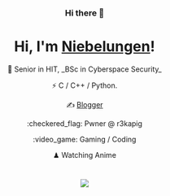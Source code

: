 <h3 align="center">Hi there 👋</h3>

<!--
**Niebelungen-D/Niebelungen-D** is a ✨ _special_ ✨ repository because its `README.md` (this file) appears on your GitHub profile.

Here are some ideas to get you started:

- 🔭 I’m currently working on ...
- 🌱 I’m currently learning ...
- 👯 I’m looking to collaborate on ...
- 🤔 I’m looking for help with ...
- 💬 Ask me about ...
- 📫 How to reach me: ...
- 😄 Pronouns: ...
- ⚡ Fun fact: ...
-->

<h1 align="center">Hi, I'm <a href="http://niebelungen-d.github.io/">Niebelungen</a>!</h1> 
<div align="center"> 
<p > 🍻 Senior in HIT, _BSc in Cyberspace Security_</p>
<p > ⚡ C / C++ / Python.</p>
<p align="center"> ✍️ <a href="http://niebelungen-d.github.io/">Blogger</a></p>
<p align="center"> :checkered_flag: Pwner @ r3kapig</p>
<p align="center"> :video_game: Gaming / Coding</p>
<p align="center"> ♟ Watching Anime </p>
</div>

<h1 align="center"></h1>
<p align="center">
  <a href="https://github.com/Niebelungen-D"><img src="https://github-readme-stats.vercel.app/api?username=Niebelungen-D&hide_border=true&show_icons=true"></a>
</p>
